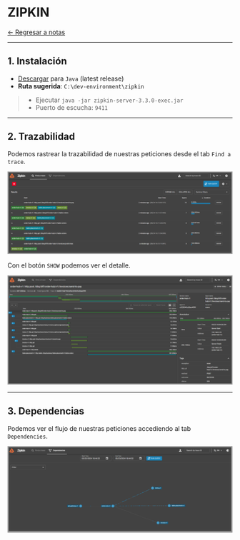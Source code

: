 # ZIPKIN

[← Regresar a notas](../../README.md) <br>

----

## 1. Instalación
- [Descargar](https://zipkin.io/pages/quickstart) para `Java` (latest release)
- **Ruta sugerida**: `C:\dev-environment\zipkin`

> - Ejecutar `java -jar zipkin-server-3.3.0-exec.jar`
> - Puerto de escucha: `9411`

---

## 2. Trazabilidad
Podemos rastrear la trazabilidad de nuestras peticiones desde el tab `Find a trace`.

![Dependencias](./resources/find-trace.png)

Con el botón `SHOW` podemos ver el detalle.

![Dependencias](./resources/expanded-trace.png)

---

## 3. Dependencias
Podemos ver el flujo de nuestras peticiones accediendo al tab `Dependencies`.

![Dependencias](./resources/dependencies.png)